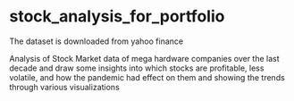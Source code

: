 # stock_analysis_for_portfolio
The dataset is downloaded from yahoo finance

Analysis of Stock Market data of mega hardware companies over the last decade and draw some insights into which stocks are profitable, less volatile, and how the pandemic had effect on them and showing the trends through various visualizations
